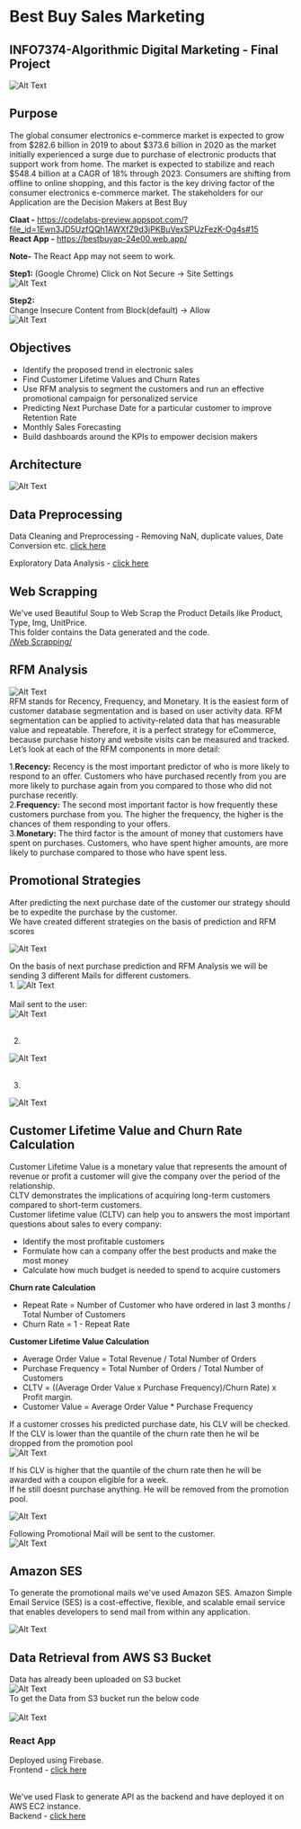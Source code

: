 # Best Buy Sales Marketing
## INFO7374-Algorithmic Digital Marketing - Final Project

![Alt Text](https://github.com/rhnyewale/INFO7374-Algorithmic-Digital-Marketing/blob/master/FinalProject/Images/BEST%20BUY.png)
<br/>

## Purpose
The global consumer electronics e-commerce market is expected to grow from $282.6 billion in 2019 to about $373.6 billion in 2020 as the market initially experienced a surge due to purchase of electronic products that support work from home. The market is expected to stabilize and reach $548.4 billion at a CAGR of 18% through 2023.
Consumers are shifting from offline to online shopping, and this factor is the key driving factor of the consumer electronics e-commerce market. 
The stakeholders for our Application are the Decision Makers at Best Buy <br/>

<b>Claat -</b> https://codelabs-preview.appspot.com/?file_id=1Ewn3JD5UzfQQh1AWXfZ9d3jPKBuVexSPUzFezK-Og4s#15 <br/>
<b>React App -</b> https://bestbuyap-24e00.web.app/ <br/>

<b>Note-</b> The React App may not seem to work.<br/>

<b>Step1:</b> (Google Chrome) Click on Not Secure -> Site Settings<br/>
![Alt Text](https://github.com/rhnyewale/INFO7374-Algorithmic-Digital-Marketing/blob/master/FinalProject/Images/ReactAppStep1.jpg)

<b>Step2:</b> <br/> Change Insecure Content from Block(default) -> Allow<br/>
![Alt Text](https://github.com/rhnyewale/INFO7374-Algorithmic-Digital-Marketing/blob/master/FinalProject/Images/ReactAppStep2.jpg)<br/>
## Objectives
<ul>
<li>Identify the proposed trend in electronic sales</li>
<li>Find Customer Lifetime Values and Churn Rates</li>
<li>Use RFM analysis to segment the customers and run an effective promotional campaign for personalized service</li>
<li>Predicting Next Purchase Date for a particular customer to improve Retention Rate</li>
<li>Monthly Sales Forecasting</li>
<li>Build dashboards around the KPIs to empower decision makers</li>
</ul>


## Architecture
![Alt Text](https://github.com/rhnyewale/INFO7374-Algorithmic-Digital-Marketing/blob/master/FinalProject/Images/Architecture.jpg)

## Data Preprocessing

Data Cleaning and Preprocessing - Removing NaN, duplicate values, Date Conversion etc. [click here](https://github.com/rhnyewale/INFO7374-Algorithmic-Digital-Marketing/tree/master/FinalProject/Data%20Preprocessing)<br/>
 
Exploratory Data Analysis - [click here](https://github.com/rhnyewale/INFO7374-Algorithmic-Digital-Marketing/tree/master/FinalProject/EDA)<br/>

## Web Scrapping 
We've used Beautiful Soup to Web Scrap the Product Details like Product, Type, Img, UnitPrice.<br/>
This folder contains the Data generated and the code.<br/>
[/Web Scrapping/](https://github.com/rhnyewale/INFO7374-Algorithmic-Digital-Marketing/tree/master/FinalProject/Web%20Scrapping)

## RFM Analysis

![Alt Text](https://github.com/rhnyewale/INFO7374-Algorithmic-Digital-Marketing/blob/master/FinalProject/Images/RFM%20Analysis.jpg)<br/>
RFM stands for Recency, Frequency, and Monetary. It is the easiest form of customer database segmentation and is based on user activity data. RFM segmentation can be applied to activity-related data that has measurable value and repeatable. Therefore, it is a perfect strategy for eCommerce, because purchase history and website visits can be measured and tracked. Let’s look at each of the RFM components in more detail:<br/>

1.<b>Recency:</b> Recency is the most important predictor of who is more likely to respond to an offer. Customers who have purchased recently from you are more likely to purchase again from you compared to those who did not purchase recently.<br/>
2.<b>Frequency:</b> The second most important factor is how frequently these customers purchase from you. The higher the frequency, the higher is the chances of them responding to your offers.<br/>
3.<b>Monetary:</b> The third factor is the amount of money that customers have spent on purchases. Customers, who have spent higher amounts, are more likely to purchase compared to those who have spent less.<br/>


## Promotional Strategies
After predicting the next purchase date of the customer our strategy should be to expedite the purchase by the customer.<br/>
We have created different strategies on the basis of prediction and RFM scores<br/>

![Alt Text](https://github.com/rhnyewale/INFO7374-Algorithmic-Digital-Marketing/blob/master/FinalProject/Images/Promotional%20Campaign.jpg)<br/>

On the basis of next purchase prediction and RFM Analysis we will be sending 3 different Mails for different customers.<br/>
1. 
![Alt Text](https://github.com/rhnyewale/INFO7374-Algorithmic-Digital-Marketing/blob/master/FinalProject/Images/More50.jpg)<br/><br/>
Mail sent to the user:<br/>
![Alt Text](https://github.com/rhnyewale/INFO7374-Algorithmic-Digital-Marketing/blob/master/FinalProject/Images/Mail50.jpg)<br/><br/>

2. 
![Alt Text](https://github.com/rhnyewale/INFO7374-Algorithmic-Digital-Marketing/blob/master/FinalProject/Images/Mail20to50.jpg)<br/><br/>

3. 
![Alt Text](https://github.com/rhnyewale/INFO7374-Algorithmic-Digital-Marketing/blob/master/FinalProject/Images/MailWithin20.jpg)

## Customer Lifetime Value and Churn Rate Calculation

Customer Lifetime Value is a monetary value that represents the amount of revenue or profit a customer will give the company over the period of the relationship.<br/>
CLTV demonstrates the implications of acquiring long-term customers compared to short-term customers.<br/> 
Customer lifetime value (CLTV) can help you to answers the most important questions about sales to every company:<br/>
<ul>
<li>Identify the most profitable customers</li>
<li>Formulate how can a company offer the best products and make the most money</li>
<li>Calculate how much budget is needed to spend to acquire customers</li>
</ul>
<b>Churn rate Calculation</b><br/>
<ul>
<li>Repeat Rate = Number of Customer who have ordered in last 3 months / Total Number of Customers </li>
<li>Churn Rate = 1 - Repeat Rate </li>
</ul>

<b>Customer Lifetime Value Calculation</b><br/>
<ul>
<li>Average Order Value = Total Revenue / Total Number of Orders</li>
<li>Purchase Frequency =  Total Number of Orders / Total Number of Customers</li>
<li>CLTV = ((Average Order Value x Purchase Frequency)/Churn Rate) x Profit margin.</li>
<li>Customer Value = Average Order Value * Purchase Frequency</li>
</ul>

If a customer crosses his predicted purchase date, his CLV will be checked.<br/>
If the CLV is lower than the quantile of the churn rate then he wil be dropped from the promotion pool<br/>
![Alt Text](https://github.com/rhnyewale/INFO7374-Algorithmic-Digital-Marketing/blob/master/FinalProject/Images/CLVremovedpool.jpg)

If his CLV is higher that the quantile of the churn rate then he will be awarded with a coupon eligible for a week.<br/>
If he still doesnt purchase anything. He will be removed from the promotion pool.<br/>

![Alt Text](https://github.com/rhnyewale/INFO7374-Algorithmic-Digital-Marketing/blob/master/FinalProject/Images/CLVPromo.jpg)

Following Promotional Mail will be sent to the customer.<br/>
![Alt Text](https://github.com/rhnyewale/INFO7374-Algorithmic-Digital-Marketing/blob/master/FinalProject/Images/PromoMail.jpg)


## Amazon SES
To generate the promotional mails we've used Amazon SES.
Amazon Simple Email Service (SES) is a cost-effective, flexible, and scalable email service that enables developers to send mail from within any application.<br/>

![Alt Text](https://github.com/rhnyewale/INFO7374-Algorithmic-Digital-Marketing/blob/master/FinalProject/Images/AWS%20SMTP/step-1.png)

## Data Retrieval from AWS S3 Bucket
Data has already been uploaded on S3 bucket<br/>
![Alt Text](https://github.com/rhnyewale/INFO7374-Algorithmic-Digital-Marketing/blob/master/FinalProject/Images/S3Bucket.png)<br>
To get the Data from S3 bucket run the below code<br/><br/>
![Alt Text](https://github.com/rhnyewale/INFO7374-Algorithmic-Digital-Marketing/blob/master/FinalProject/Images/S3code.jpg)<br/>

### React App

Deployed using Firebase.<br/>
Frontend - [click here](https://github.com/rhnyewale/INFO7374-Algorithmic-Digital-Marketing/tree/master/FinalProject/React%20App/bestbuyfront) <br/><br/>

We've used Flask to generate API as the backend and have deployed it on AWS EC2 instance.<br/>
Backend - [click here](https://github.com/rhnyewale/INFO7374-Algorithmic-Digital-Marketing/tree/master/FinalProject/React%20App/bestbuyback) <br/>
